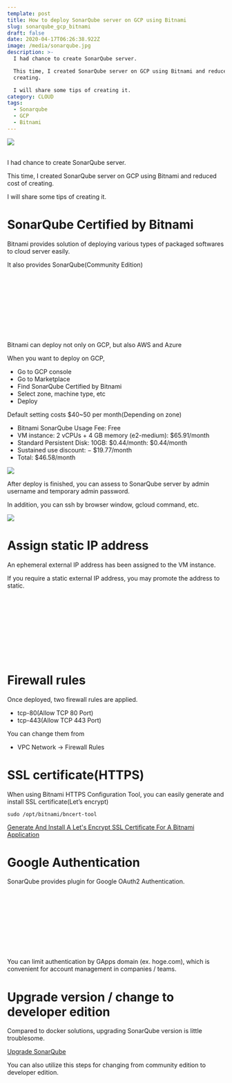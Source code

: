 ```yaml
---
template: post
title: How to deploy SonarQube server on GCP using Bitnami
slug: sonarqube_gcp_bitnami
draft: false
date: 2020-04-17T06:26:38.922Z
image: /media/sonarqube.jpg
description: >-
  I had chance to create SonarQube server.

  This time, I created SonarQube server on GCP using Bitnami and reduced cost of
  creating.

  I will share some tips of creating it.
category: CLOUD
tags:
  - Sonarqube
  - GCP
  - Bitnami
---
```

![](/media/sonarqube.jpg)

<br />
I had chance to create SonarQube server.

This time, I created SonarQube server on GCP using Bitnami and reduced cost of creating.

I will share some tips of creating it.

# SonarQube Certified by Bitnami

Bitnami provides solution of deploying various types of packaged softwares to cloud server easily.

It also provides SonarQube(Community Edition)

<div class="iframely-embed"><div class="iframely-responsive" style="height: 140px; padding-bottom: 0;"><a href="https://bitnami.com/stack/sonarqube" data-iframely-url="//cdn.iframe.ly/api/iframe?url=https%3A%2F%2Fbitnami.com%2Fstack%2Fsonarqube&key=b9fe832f5332a1c3e40cbe51810e08d3"></a></div></div>

Bitnami can deploy not only on GCP, but also AWS and Azure

When you want to deploy on GCP,

* Go to GCP console
* Go to Marketplace
* Find SonarQube Certified by Bitnami
* Select zone, machine type, etc
* Deploy

Default setting costs $40~50 per month(Depending on zone)

* Bitnami SonarQube Usage Fee: Free
* VM instance: 2 vCPUs + 4 GB memory (e2-medium): $65.91/month
* Standard Persistent Disk: 10GB: $0.44/month: $0.44/month
* Sustained use discount: − $19.77/month
* Total: $46.58/month

![](/media/screen-shot-2020-04-17-at-13.23.25.png)

After deploy is finished, you can assess to SonarQube server by admin username and temporary admin password.

In addition, you can ssh by browser window, gcloud command, etc.

![](/media/screen_shot_2020-04-17_at_13_38_55.jpg)

# Assign static IP address

An ephemeral external IP address has been assigned to the VM instance.

If you require a static external IP address, you may promote the address to static.

<div class="iframely-embed"><div class="iframely-responsive" style="height: 140px; padding-bottom: 0;"><a href="https://cloud.google.com/compute/docs/ip-addresses/reserve-static-external-ip-address" data-iframely-url="//cdn.iframe.ly/api/iframe?url=https%3A%2F%2Fcloud.google.com%2Fcompute%2Fdocs%2Fip-addresses%2Freserve-static-external-ip-address%3Fhl%3Den_US%23promote_ephemeral_ip&key=b9fe832f5332a1c3e40cbe51810e08d3"></a></div></div>

# Firewall rules

Once deployed, two firewall rules are applied.

* tcp-80(Allow TCP 80 Port)
* tcp-443(Allow TCP 443 Port)

You can change them from

* VPC Network → Firewall Rules

# SSL certificate(HTTPS)

When using Bitnami HTTPS Configuration Tool, you can easily generate and install SSL certificate(Let’s encrypt)

```
sudo /opt/bitnami/bncert-tool
```

[Generate And Install A Let's Encrypt SSL Certificate For A Bitnami Application](https://docs.bitnami.com/aws/how-to/generate-install-lets-encrypt-ssl/)

# Google Authentication

SonarQube provides plugin for Google OAuth2 Authentication.

<div class="iframely-embed"><div class="iframely-responsive" style="height: 140px; padding-bottom: 0;"><a href="https://github.com/InfoSec812/sonar-auth-google" data-iframely-url="//cdn.iframe.ly/api/iframe?url=https%3A%2F%2Fgithub.com%2FInfoSec812%2Fsonar-auth-google&key=b9fe832f5332a1c3e40cbe51810e08d3"></a></div></div>

You can limit authentication by GApps domain (ex. hoge.com), which is convenient for account management in companies / teams.

# Upgrade version / change to developer edition

Compared to docker solutions, upgrading SonarQube version is little troublesome.

[Upgrade SonarQube](https://docs.bitnami.com/installer/apps/sonarqube/administration/upgrade/)

You can also utilize this steps for changing from community edition to developer edition.
